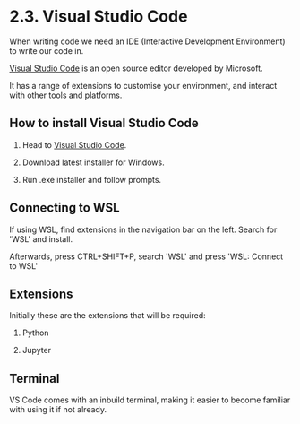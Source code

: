 # 2.3. Visual Studio Code

When writing code we need an IDE (Interactive Development Environment) to write our code in. 

[Visual Studio Code](https://code.visualstudio.com/) is an open source editor developed by Microsoft.

It has a range of extensions to customise your environment, and interact with other tools and platforms.

## How to install Visual Studio Code

1. Head to [Visual Studio Code](https://code.visualstudio.com/).

2. Download latest installer for Windows.

3. Run .exe installer and follow prompts.

## Connecting to WSL

If using WSL, find extensions in the navigation bar on the left. Search for 'WSL' and install. 

Afterwards, press CTRL+SHIFT+P, search 'WSL' and press 'WSL: Connect to WSL'

## Extensions

Initially these are the extensions that will be required:

1. Python

2. Jupyter

## Terminal

VS Code comes with an inbuild terminal, making it easier to become familiar with using it if not already.